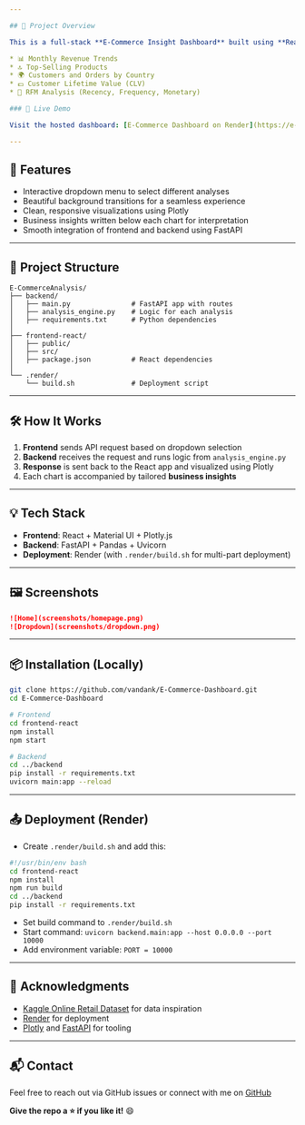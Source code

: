 ```yaml
---

## 📖 Project Overview

This is a full-stack **E-Commerce Insight Dashboard** built using **React** for the frontend and **FastAPI** for the backend. It visualizes and analyzes online retail data to help businesses understand key metrics such as:

* 📊 Monthly Revenue Trends
* 🔝 Top-Selling Products
* 🌍 Customers and Orders by Country
* 💷 Customer Lifetime Value (CLV)
* 🧠 RFM Analysis (Recency, Frequency, Monetary)

### 🔗 Live Demo

Visit the hosted dashboard: [E-Commerce Dashboard on Render](https://e-commerce-dashboard-8wvq.onrender.com/)

---
```


## 🚀 Features

* Interactive dropdown menu to select different analyses
* Beautiful background transitions for a seamless experience
* Clean, responsive visualizations using Plotly
* Business insights written below each chart for interpretation
* Smooth integration of frontend and backend using FastAPI

---

## 📁 Project Structure

```
E-CommerceAnalysis/
├── backend/
│   ├── main.py               # FastAPI app with routes
│   ├── analysis_engine.py    # Logic for each analysis
│   ├── requirements.txt      # Python dependencies
│
├── frontend-react/
│   ├── public/
│   ├── src/
│   ├── package.json          # React dependencies
│
└── .render/
    └── build.sh              # Deployment script
```

---

## 🛠️ How It Works

1. **Frontend** sends API request based on dropdown selection
2. **Backend** receives the request and runs logic from `analysis_engine.py`
3. **Response** is sent back to the React app and visualized using Plotly
4. Each chart is accompanied by tailored **business insights**

---

## 💡 Tech Stack

* **Frontend**: React + Material UI + Plotly.js
* **Backend**: FastAPI + Pandas + Uvicorn
* **Deployment**: Render (with `.render/build.sh` for multi-part deployment)

---

## 🖼️ Screenshots


```md
![Home](screenshots/homepage.png)
![Dropdown](screenshots/dropdown.png)
```

---

## 📦 Installation (Locally)

```bash
git clone https://github.com/vandank/E-Commerce-Dashboard.git
cd E-Commerce-Dashboard

# Frontend
cd frontend-react
npm install
npm start

# Backend
cd ../backend
pip install -r requirements.txt
uvicorn main:app --reload
```

---

## 📤 Deployment (Render)

* Create `.render/build.sh` and add this:

```bash
#!/usr/bin/env bash
cd frontend-react
npm install
npm run build
cd ../backend
pip install -r requirements.txt
```

* Set build command to `.render/build.sh`
* Start command: `uvicorn backend.main:app --host 0.0.0.0 --port 10000`
* Add environment variable: `PORT = 10000`

---

## 🙌 Acknowledgments

* [Kaggle Online Retail Dataset](https://www.kaggle.com/datasets) for data inspiration
* [Render](https://render.com/) for deployment
* [Plotly](https://plotly.com/) and [FastAPI](https://fastapi.tiangolo.com/) for tooling

---

## 📬 Contact

Feel free to reach out via GitHub issues or connect with me on [GitHub](https://github.com/vandank)

**Give the repo a ⭐ if you like it!** 😄

